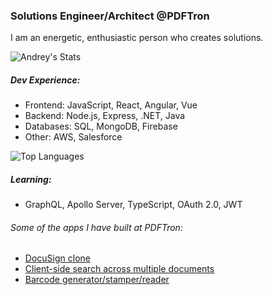 ### Solutions Engineer/Architect @PDFTron

I am an energetic, enthusiastic person who creates solutions.

![Andrey's Stats](https://github-readme-stats.vercel.app/api?username=andreysaf&show_icons=true)

##### Dev Experience:
- Frontend: JavaScript, React, Angular, Vue
- Backend: Node.js, Express, .NET, Java
- Databases: SQL, MongoDB, Firebase
- Other: AWS, Salesforce

![Top Languages](https://github-readme-stats.vercel.app/api/top-langs/?username=andreysaf)

##### Learning:
- GraphQL, Apollo Server, TypeScript, OAuth 2.0, JWT

###### Some of the apps I have built at PDFTron:
- [DocuSign clone](https://github.com/PDFTron/pdftron-sign-app)
- [Client-side search across multiple documents](https://github.com/PDFTron/pdftron-document-search)
- [Barcode generator/stamper/reader](https://github.com/PDFTron/webviewer-barcode)
